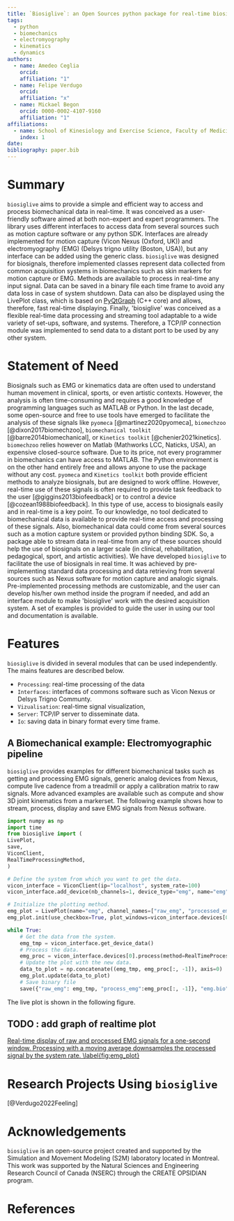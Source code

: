 ```yaml
---
title: `Biosiglive`: an Open Sources python package for real-time biosignals processing.
tags:
  - python
  - biomechanics
  - electromyography
  - kinematics
  - dynamics
authors:
  - name: Amedeo Ceglia
    orcid: 
    affiliation: "1"
  - name: Felipe Verdugo
    orcid: 
    affiliation: "x"
  - name: Mickael Begon
    orcid: 0000-0002-4107-9160
    affiliation: "1"
affiliations:
  - name: School of Kinesiology and Exercise Science, Faculty of Medicine, University of Montreal, Canada
    index: 1
date: 
bibliography: paper.bib
---
```


# Summary
`biosiglive` aims to provide a simple and efficient way to access and process biomechanical data in real-time. 
It was conceived as a user-friendly software aimed at both non-expert and expert programmers. 
The library uses different interfaces to access data from several sources such as motion capture software or any python SDK. 
Interfaces are already implemented for motion capture (Vicon Nexus (Oxford, UK)) and electromyography (EMG) (Delsys trigno utility (Boston, USA)), 
but any interface can be added using the generic class. `biosiglive` was designed for biosignals, 
therefore implemented classes represent data collected from common acquisition systems in biomechanics such as skin markers for motion capture or EMG. 
Methods are available to process in real-time any input signal. Data can be saved in a binary file each time frame to avoid any data loss in case of system shutdown. 
Data can also be displayed using the LivePlot class, which is based on [PyQtGraph](https://github.com/pyqtgraph/pyqtgraph) (C++ core) and allows, therefore, fast real-time displaying. 
Finally, 'biosiglive' was conceived as a flexible real-time data processing and streaming tool adaptable to a wide variety of set-ups, software, and systems. 
Therefore, a TCP/IP connection module was implemented to send data to a distant port to be used by any other system. 

# Statement of Need
Biosignals such as EMG or kinematics data are often used to understand human movement in clinical, sports, or even artistic contexts. 
However, the analysis is often time-consuming and requires a good knowledge of programming languages such as MATLAB or Python. 
In the last decade, some open-source and free to use tools have emerged to facilitate the analysis of these signals like `pyomeca` [@martinez2020pyomeca],
`biomechzoo` [@dixon2017biomechzoo], `biomechanical toolkit` [@barre2014biomechanical], or `Kinetics toolkit` [@chenier2021kinetics]. 
`biomechzoo` relies however on Matlab (Mathworks LCC, Naticks, USA), an expensive closed-source software. 
Due to its price, not every programmer in biomechanics can have access to MATLAB. 
The Python environment is on the other hand entirely free and allows anyone to use the package without any cost. 
`pyomeca` and `Kinetics toolkit` both provide efficient methods to analyze biosignals, but are designed to work offline. 
However, real-time use of these signals is often required to provide task feedback to the user [@giggins2013biofeedback] or to control a device [@cozean1988biofeedback]. 
In this type of use, access to biosignals easily and in real-time is a key point. 
To our knowledge, no tool dedicated to biomechanical data is available to provide real-time access and processing of these signals. 
Also, biomechanical data could come from several sources such as a motion capture system or provided python binding SDK. 
So, a package able to stream data in real-time from any of these sources should help the use of biosignals on a larger scale (in clinical, rehabilitation, pedagogical, sport, and artistic activities). 
We have developed `biosiglive` to facilitate the use of biosignals in real time. 
It was achieved by pre-implementing standard data processing and data retrieving from several sources such as Nexus software for motion capture and analogic signals. 
Pre-implemented processing methods are customizable, and the user can develop his/her own method inside the program if needed, 
and add an interface module to make 'biosiglive' work with the desired acquisition system. 
A set of examples is provided to guide the user in using our tool and documentation is available. 

# Features

`biosiglive` is divided in several modules that can be used independently. The mains features are described below.

- `Processing`: real-time processing of the data
- `Interfaces`: interfaces of commons software such as Vicon Nexus or Delsys Trigno Communty.
- `Vizualisation`: real-time signal visualization,
- `Server`: TCP/IP server to disseminate data.
- `Io`: saving data in binary format every time frame.

## A Biomechanical example: Electromyographic pipeline

`biosiglive` provides examples for different biomechanical tasks such as getting and processing EMG signals,
generic analog devices from Nexus, compute live cadence from a treadmill or apply a calibration matrix to raw signals.
More advanced examples are available such as compute and show 3D joint kinematics from a markerset.
The following example shows how to stream, process, display and save EMG signals from Nexus software. 

```python
import numpy as np
import time
from biosiglive import (
LivePlot,
save,
ViconClient,
RealTimeProcessingMethod,
)

# Define the system from which you want to get the data.
vicon_interface = ViconClient(ip="localhost", system_rate=100)
vicon_interface.add_device(nb_channels=1, device_type="emg", name="emg", rate=2000)

# Initialize the plotting method.
emg_plot = LivePlot(name="emg", channel_names=["raw_emg", "processed_emg"], plot_type="curve", nb_subplots=2)
emg_plot.init(use_checkbox=True, plot_windows=vicon_interface.devices[0].rate)

while True:
    # Get the data from the system.
    emg_tmp = vicon_interface.get_device_data()
    # Process the data.
    emg_proc = vicon_interface.devices[0].process(method=RealTimeProcessingMethod.ProcessEmg, moving_average_window=200, normalization=False)
    # Update the plot with the new data.
    data_to_plot = np.concatenate((emg_tmp, emg_proc[:, -1]), axis=0)
    emg_plot.update(data_to_plot)    
    # Save binary file
    save({"raw_emg": emg_tmp, "process_emg":emg_proc[:, -1]}, "emg.bio")

```
The live plot is shown in the following figure.

## TODO : add graph of realtime plot
[Real-time display of raw and processed EMG signals for a one-second window. 
Processing with a moving average downsamples the processed signal by the system rate.
\label{fig:emg_plot}](fig/xxx)


# Research Projects Using `biosiglive`
[@Verdugo2022Feeling]

# Acknowledgements

`biosiglive` is an open-source project created and supported by the Simulation and Movement Modeling (S2M) laboratory located in Montreal.
This work was supported by the Natural Sciences and Engineering Research Council of Canada (NSERC) through the CREATE OPSIDIAN program.

# References
